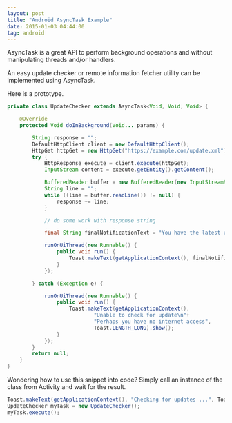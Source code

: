 ```yaml
---
layout: post
title: "Android AsyncTask Example"
date: 2015-01-03 04:44:00
tag: android
---
```

AsyncTask is a great API to perform background operations and without manipulating threads and/or handlers.

An easy update checker or remote information fetcher utility can be implemented using AsyncTask.

Here is a prototype.

```java
private class UpdateChecker extends AsyncTask<Void, Void, Void> {

    @Override
    protected Void doInBackground(Void... params) {

        String response = "";
        DefaultHttpClient client = new DefaultHttpClient();
        HttpGet httpGet = new HttpGet("https://example.com/update.xml");
        try {
            HttpResponse execute = client.execute(httpGet);
            InputStream content = execute.getEntity().getContent();

            BufferedReader buffer = new BufferedReader(new InputStreamReader(content));
            String line = "";
            while ((line = buffer.readLine()) != null) {
                response += line;
            }

            // do some work with response string

            final String finalNotificationText = "You have the latest update for this application";

            runOnUiThread(new Runnable() {
                public void run() {
                    Toast.makeText(getApplicationContext(), finalNotificationText, Toast.LENGTH_LONG).show();
                }
            });

        } catch (Exception e) {

            runOnUiThread(new Runnable() {
                public void run() {
                    Toast.makeText(getApplicationContext(),
                            "Unable to check for update\n"+
                            "Perhaps you have no internet access",
                            Toast.LENGTH_LONG).show();
                }
            });
        }
        return null;
    }
}
```

Wondering how to use this snippet into code? Simply call an instance of the class from Activity and wait for the result.

```java
Toast.makeText(getApplicationContext(), "Checking for updates ...", Toast.LENGTH_LONG).show();
UpdateChecker myTask = new UpdateChecker();
myTask.execute();
```
